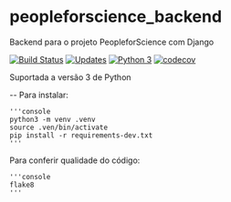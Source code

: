 # peopleforscience_backend
Backend para o projeto PeopleforScience com Django

[![Build Status](https://travis-ci.com/saulobicalho/peopleforscience_backend.svg?token=z3opgsT6hqeJiZwpkwG3&branch=master)](https://travis-ci.com/saulobicalho/peopleforscience_backend)
[![Updates](https://pyup.io/repos/github/saulobicalho/peopleforscience_backend/shield.svg)](https://pyup.io/repos/github/saulobicalho/peopleforscience_backend/)
[![Python 3](https://pyup.io/repos/github/saulobicalho/peopleforscience_backend/python-3-shield.svg)](https://pyup.io/repos/github/saulobicalho/peopleforscience_backend/)
[![codecov](https://codecov.io/gh/saulobicalho/peopleforscience_backend/branch/master/graph/badge.svg)](https://codecov.io/gh/saulobicalho/peopleforscience_backend)

Suportada a versão 3 de Python

--
Para instalar:

    '''console
    python3 -m venv .venv
    source .ven/bin/activate
    pip install -r requirements-dev.txt
    '''

Para conferir qualidade do código:

    '''console
    flake8
    '''